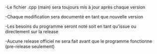 -Le fichier .cpp (main) sera toujours mis à jour après chaque version

-Chaque modification sera documenté en tant que nouvelle version

-Les besoins du programme seront noté soit en tant qu'issue ou directement sur la release

-Aucune release officiel ne sera fait avant que le programme fonctionne (pre-release seulement)
